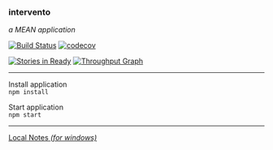 ### intervento  
_a MEAN application_

[![Build Status](https://travis-ci.org/dsabia/intervento.svg?branch=master)](https://travis-ci.org/dsabia/intervento)
[![codecov](https://codecov.io/gh/dsabia/intervento/branch/master/graph/badge.svg)](https://codecov.io/gh/dsabia/intervento)

[![Stories in Ready](https://badge.waffle.io/dsabia/intervento.svg?label=ready&title=Ready)](http://waffle.io/dsabia/intervento)
[![Throughput Graph](https://graphs.waffle.io/dsabia/intervento/throughput.svg)](https://waffle.io/dsabia/intervento/metrics/throughput)

---

Install application  
`npm install`

Start application  
`npm start`

---

[Local Notes _(for windows)_](LocalNotes.md)
